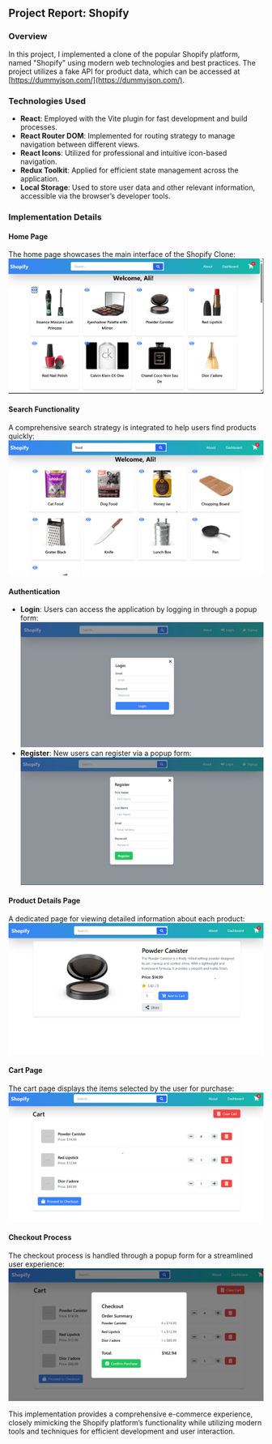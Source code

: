 ## Project Report: Shopify 

### Overview

In this project, I implemented a clone of the popular Shopify platform, named "Shopify" using modern web technologies and best practices. The project utilizes a fake API for product data, which can be accessed at [https://dummyjson.com/](https://dummyjson.com/).

### Technologies Used

- **React**: Employed with the Vite plugin for fast development and build processes.
- **React Router DOM**: Implemented for routing strategy to manage navigation between different views.
- **React Icons**: Utilized for professional and intuitive icon-based navigation.
- **Redux Toolkit**: Applied for efficient state management across the application.
- **Local Storage**: Used to store user data and other relevant information, accessible via the browser’s developer tools.

### Implementation Details

#### Home Page
The home page showcases the main interface of the Shopify Clone:
![Home Page](./public/images/Home%20Page.png)

#### Search Functionality
A comprehensive search strategy is integrated to help users find products quickly:
![Search](./public/images/search.png)

#### Authentication
- **Login**: Users can access the application by logging in through a popup form:
  ![Login](./public/images/login.png)
- **Register**: New users can register via a popup form:
  ![Register](./public/images/register.png)

#### Product Details Page
A dedicated page for viewing detailed information about each product:
![Product Details](./public/images/Product%20Details.png)

#### Cart Page
The cart page displays the items selected by the user for purchase:
![Cart](./public/images/cart.png)

#### Checkout Process
The checkout process is handled through a popup form for a streamlined user experience:
![Checkout](./public/images/checkout.png)

This implementation provides a comprehensive e-commerce experience, closely mimicking the Shopify platform’s functionality while utilizing modern tools and techniques for efficient development and user interaction.